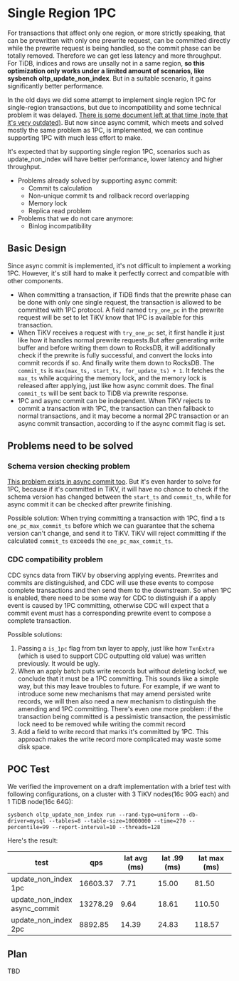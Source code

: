 # Single Region 1PC

For transactions that affect only one region, or more strictly speaking, that can be prewritten with only one prewrite request, can be committed directly while the prewrite request is being handled, so the commit phase can be totally removed. Therefore we can get less latency and more throughput. For TiDB, indices and rows are unsally not in a same region, **so this optimization only works under a limited amount of scenarios, like sysbench oltp_update_non_index**. But in a suitable scenario, it gains significantly better performance.

In the old days we did some attempt to implement single region 1PC for single-region transactions, but due to incompatibility and some technical problem it was delayed. [There is some document left at that time (note that it's very outdated)](https://docs.google.com/document/d/1Vkk8LpYbXaQ0ualdFFH35V6mv9c9RsWJu2s6nhJz9E4/edit). But now since async commit, which meets and solved mostly the same problem as 1PC, is implemented, we can continue supporting 1PC with much less effort to make.

It's expected that by supporting single region 1PC, scenarios such as update_non_index will have better performance, lower latency and higher throughput.

* Problems already solved by supporting async commit:
  * Commit ts calculation
  * Non-unique commit ts and rollback record overlapping
  * Memory lock
  * Replica read problem
* Problems that we do not care anymore:
  * Binlog incompatibility

## Basic Design

Since async commit is implemented, it's not difficult to implement a working 1PC. However, it's still hard to make it perfectly correct and compatible with other components.

* When committing a transaction, if TiDB finds that the prewrite phase can be done with only one single request, the transaction is allowed to be committed with 1PC protocol. A field named `try_one_pc` in the prewrite request will be set to let TiKV know that 1PC is available for this transaction.
* When TiKV receives a request with `try_one_pc` set, it first handle it just like how it handles normal prewrite requests.But after generating write buffer and before writing them down to RocksDB, it will additionally check if the prewrite is fully successful, and convert the locks into commit records if so. And finally write them down to RocksDB. The `commit_ts` is `max(max_ts, start_ts, for_update_ts) + 1`. It fetches the `max_ts` while acquiring the memory lock, and the memory lock is released after applying, just like how async commit does. The final `commit_ts` will be sent back to TiDB via prewrite response.
* 1PC and async commit can be independent. When TiKV rejects to commit a transaction with 1PC, the transaction can then fallback to normal transactions, and it may become a normal 2PC transaction or an async commit transaction, according to if the async commit flag is set.

## Problems need to be solved

### Schema version checking problem

[This problem exists in async commit too](https://github.com/tikv/sig-transaction/blob/master/design/async-commit/parallel-commit-known-issues-and-solutions.md#schema-version-checking). But it's even harder to solve for 1PC, because if it's committed in TiKV, it will have no chance to check if the schema version has changed between the `start_ts` and `commit_ts`, while for async commit it can be checked after prewrite finishing.

Possible solution: When trying committing a transaction with 1PC, find a ts `one_pc_max_commit_ts` before which we can guarantee that the schema version can't change, and send it to TiKV. TiKV will reject committing if the calculated `commit_ts` exceeds the `one_pc_max_commit_ts`.

### CDC compatibility problem

CDC syncs data from TiKV by observing applying events. Prewrites and commits are distinguished, and CDC will use these events to compose complete transactions and then send them to the downstream. So when 1PC is enabled, there need to be some way for CDC to distinguish if a apply event is caused by 1PC committing, otherwise CDC will expect that a commit event must has a corresponding prewrite event to compose a complete transaction.

Possible solutions:
1. Passing a `is_1pc` flag from txn layer to apply, just like how `TxnExtra` (which is used to support CDC outputting old value) was written previously. It would be ugly.
2. When an apply batch puts write records but without deleting lockcf, we conclude that it must be a 1PC committing. This sounds like a simple way, but this may leave troubles to future. For example, if we want to introduce some new mechanisms that may amend persisted write records, we will then also need a new mechanism to distinguish the amending and 1PC committing. There's even one more problem: if the transaction being committed is a pessimistic transaction, the pessimistic lock need to be removed while writing the commit record
3. Add a field to write record that marks it's committed by 1PC. This approach makes the write record more complicated may waste some disk space.

## POC Test

We verified the improvement on a draft implementation with a brief test with following configurations, on a cluster with 3 TiKV nodes(16c 90G each) and 1 TiDB node(16c 64G):

```
sysbench oltp_update_non_index run --rand-type=uniform --db-driver=mysql --tables=8 --table-size=10000000 --time=270 --percentile=99 --report-interval=10 --threads=128
```

Here's the result:

| test                       |     qps | lat avg (ms) | lat .99 (ms) | lat max (ms)|
|----------------------------|---------|--------------|--------------|-------------|
|update_non_index<br/>1pc    | 16603.37|          7.71|         15.00|        81.50|
|update_non_index<br/>async_commit|13278.29|      9.64|         18.61|       110.50|
|update_non_index<br/>2pc    |  8892.85|         14.39|         24.83|       118.57|


## Plan

TBD
